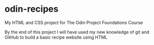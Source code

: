 # odin-recipes
My HTML and CSS project for The Odin Project Foundations Course

By the end of this project I will have used my new knowledge of git and GitHub to build a basic recipe website using HTML